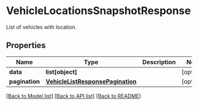 # VehicleLocationsSnapshotResponse

List of vehicles with location.
## Properties
Name | Type | Description | Notes
------------ | ------------- | ------------- | -------------
**data** | **list[object]** |  | [optional] 
**pagination** | [**VehicleListResponsePagination**](VehicleListResponsePagination.md) |  | [optional] 

[[Back to Model list]](../README.md#documentation-for-models) [[Back to API list]](../README.md#documentation-for-api-endpoints) [[Back to README]](../README.md)


